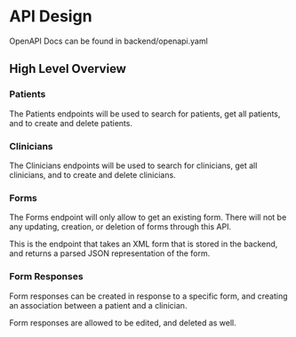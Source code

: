 # API Design

OpenAPI Docs can be found in backend/openapi.yaml

## High Level Overview

### Patients

The Patients endpoints will be used to search for patients, get all patients, and to create and delete patients.

### Clinicians

The Clinicians endpoints will be used to search for clinicians, get all clinicians, and to create and delete clinicians.

### Forms

The Forms endpoint will only allow to get an existing form. There will not be any updating, creation, or deletion of forms through this API.

This is the endpoint that takes an XML form that is stored in the backend, and returns a parsed JSON representation of the form.

### Form Responses

Form responses can be created in response to a specific form, and creating an association between a patient and a clinician.

Form responses are allowed to be edited, and deleted as well.